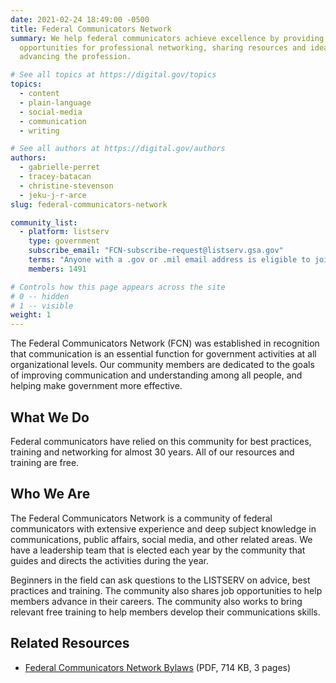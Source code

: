 ```yaml
---
date: 2021-02-24 18:49:00 -0500
title: Federal Communicators Network
summary: We help federal communicators achieve excellence by providing training,
  opportunities for professional networking, sharing resources and ideas, and
  advancing the profession.

# See all topics at https://digital.gov/topics
topics:
  - content
  - plain-language
  - social-media
  - communication
  - writing

# See all authors at https://digital.gov/authors
authors:
  - gabrielle-perret
  - tracey-batacan
  - christine-stevenson
  - jeku-j-r-arce
slug: federal-communicators-network

community_list:
  - platform: listserv
    type: government
    subscribe_email: "FCN-subscribe-request@listserv.gsa.gov"
    terms: "Anyone with a .gov or .mil email address is eligible to join."
    members: 1491

# Controls how this page appears across the site
# 0 -- hidden
# 1 -- visible
weight: 1
---
```

The Federal Communicators Network (FCN) was established in recognition that communication is an essential function for government activities at all organizational levels. Our community members are dedicated to the goals of improving communication and understanding among all people, and helping make government more effective.

## What We Do

Federal communicators have relied on this community for best practices, training and networking for almost 30 years. All of our resources and training are free.

## Who We Are

The Federal Communicators Network is a community of federal communicators with extensive experience and deep subject knowledge in communications, public affairs, social media, and other related areas. We have a leadership team that is elected each year by the community that guides and directs the activities during the year.

Beginners in the field can ask questions to the LISTSERV on advice, best practices and training. The community also shares job opportunities to help members advance in their careers. The community also works to bring relevant free training to help members develop their communications skills.

## Related Resources

- [Federal Communicators Network Bylaws](https://digital.gov/pdf/accessible_fcn_bylaws.pdf) (PDF, 714 KB, 3 pages)

